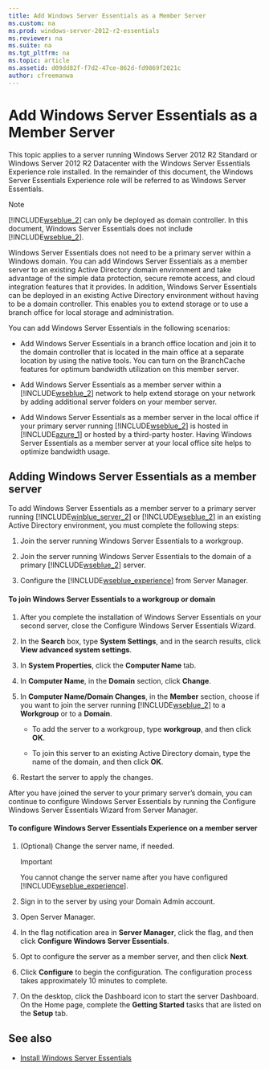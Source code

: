 ```yaml
---
title: Add Windows Server Essentials as a Member Server
ms.custom: na
ms.prod: windows-server-2012-r2-essentials
ms.reviewer: na
ms.suite: na
ms.tgt_pltfrm: na
ms.topic: article
ms.assetid: d09dd82f-f7d2-47ce-862d-fd9869f2021c
author: cfreemanwa
---
```

# Add Windows Server Essentials as a Member Server
This topic applies to a server running Windows Server 2012 R2 Standard or Windows Server 2012 R2 Datacenter with the Windows Server Essentials Experience role installed. In the remainder of this document, the Windows Server Essentials Experience role will be referred to as Windows Server Essentials.  
  
> [!NOTE]  
> [!INCLUDE[wseblue_2](../Token/wseblue_2_md.md)] can only be deployed as domain controller. In this document, Windows Server Essentials does not include [!INCLUDE[wseblue_2](../Token/wseblue_2_md.md)].  
  
Windows Server Essentials does not need to be a primary server within a Windows domain. You can add Windows Server Essentials as a member server to an existing Active Directory domain environment and take advantage of the simple data protection, secure remote access, and cloud integration features that it provides. In addition, Windows Server Essentials can be deployed in an existing Active Directory environment without having to be a domain controller. This enables you to extend storage or to use a branch office for local storage and administration.  
  
You can add Windows Server Essentials in the following scenarios:  
  
-   Add Windows Server Essentials in a branch office location and join it to the domain controller that is located in the main office at a separate location by using the native tools. You can turn on the BranchCache features for optimum bandwidth utilization on this member server.  
  
-   Add Windows Server Essentials as a member server within a [!INCLUDE[wseblue_2](../Token/wseblue_2_md.md)] network to help extend storage on your network by adding additional server folders on your member server.  
  
-   Add Windows Server Essentials as a member server in the local office if your primary server running [!INCLUDE[wseblue_2](../Token/wseblue_2_md.md)] is hosted in [!INCLUDE[azure_1](../Token/azure_1_md.md)] or hosted by a third\-party hoster. Having Windows Server Essentials as a member server at your local office site helps to optimize bandwidth usage.  
  
## Adding Windows Server Essentials as a member server  
To add Windows Server Essentials as a member server to a primary server running [!INCLUDE[winblue_server_2](../Token/winblue_server_2_md.md)] or [!INCLUDE[wseblue_2](../Token/wseblue_2_md.md)] in an existing Active Directory environment, you must complete the following steps:  
  
1.  Join the server running Windows Server Essentials to a workgroup.  
  
2.  Join the server running Windows Server Essentials to the domain of a primary [!INCLUDE[wseblue_2](../Token/wseblue_2_md.md)] server.  
  
3.  Configure the [!INCLUDE[wseblue_experience](../Token/wseblue_experience_md.md)] from Server Manager.  
  
#### To join Windows Server Essentials to a workgroup or domain  
  
1.  After you complete the installation of Windows Server Essentials on your second server, close the Configure Windows Server Essentials Wizard.  
  
2.  In the **Search** box, type **System Settings**, and in the search results, click **View advanced system settings**.  
  
3.  In **System Properties**, click the **Computer Name** tab.  
  
4.  In **Computer Name**, in the **Domain** section, click **Change**.  
  
5.  In **Computer Name\/Domain Changes**, in the **Member** section, choose if you want to join the server running [!INCLUDE[wseblue_2](../Token/wseblue_2_md.md)] to a **Workgroup** or to a **Domain**.  
  
    -   To add the server to a workgroup, type **workgroup**, and then click **OK**.  
  
    -   To join this server to an existing Active Directory domain, type the name of the domain, and then click **OK**.  
  
6.  Restart the server to apply the changes.  
  
After you have joined the server to your primary server’s domain, you can continue to configure Windows Server Essentials by running the Configure Windows Server Essentials Wizard from Server Manager.  
  
#### To configure Windows Server Essentials Experience on a member server  
  
1.  \(Optional\) Change the server name, if needed.  
  
    > [!IMPORTANT]  
    > You cannot change the server name after you have configured [!INCLUDE[wseblue_experience](../Token/wseblue_experience_md.md)].  
  
2.  Sign in to the server by using your Domain Admin account.  
  
3.  Open Server Manager.  
  
4.  In the flag notification area in **Server Manager**, click the flag, and then click **Configure Windows Server Essentials**.  
  
5.  Opt to configure the server as a member server, and then click **Next**.  
  
6.  Click **Configure** to begin the configuration. The configuration process takes approximately 10 minutes to complete.  
  
7.  On the desktop, click the Dashboard icon to start the server Dashboard. On the Home page, complete the **Getting Started** tasks that are listed on the **Setup** tab.  
  
## See also  
  
-   [Install Windows Server Essentials](../Topic/Install-Windows-Server-Essentials.md)  
  

